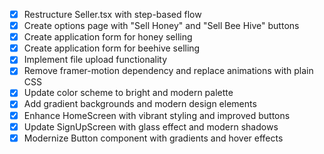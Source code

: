- [x] Restructure Seller.tsx with step-based flow
- [x] Create options page with "Sell Honey" and "Sell Bee Hive" buttons
- [x] Create application form for honey selling
- [x] Create application form for beehive selling
- [x] Implement file upload functionality
- [x] Remove framer-motion dependency and replace animations with plain CSS
- [x] Update color scheme to bright and modern palette
- [x] Add gradient backgrounds and modern design elements
- [x] Enhance HomeScreen with vibrant styling and improved buttons
- [x] Update SignUpScreen with glass effect and modern shadows
- [x] Modernize Button component with gradients and hover effects
